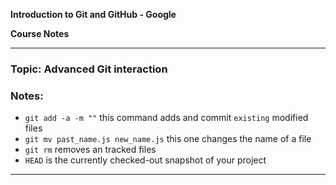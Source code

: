 **Introduction to Git and GitHub - Google**

**Course Notes**

---

### Topic: Advanced Git interaction

### Notes:
- `git add -a -m ""` this command adds and commit `existing` modified files 
- `git mv past_name.js new_name.js` this one changes the name of a file
- `git rm` removes an tracked files 
- `HEAD` is the currently checked-out snapshot of your project
---
